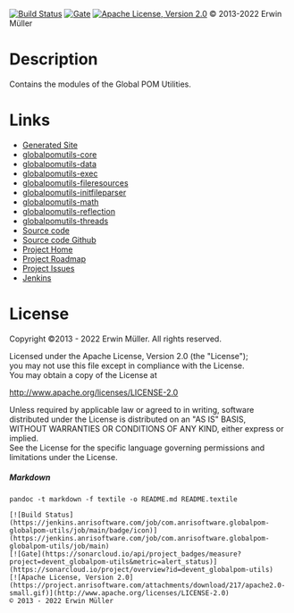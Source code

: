 [![Build Status](https://jenkins.anrisoftware.com/job/com.anrisoftware.globalpom-globalpom-utils/job/main/badge/icon)](https://jenkins.anrisoftware.com/job/com.anrisoftware.globalpom-globalpom-utils)
[![Gate](https://sonarcloud.io/api/project_badges/measure?project=devent_globalpom-utils&metric=alert_status)](https://sonarcloud.io/project/overview?id=devent_globalpom-utils)
[![Apache License, Version 2.0](https://project.anrisoftware.com/attachments/download/217/apache2.0-small.gif)](http://www.apache.org/licenses/LICENSE-2.0)
© 2013-2022 Erwin Müller

Description
===========

Contains the modules of the Global POM Utilities.

Links
=====

-   [Generated
    Site](https://javadoc.anrisoftware.com/com.anrisoftware.globalpom/globalpomutils/4.6.3/index.html)
-   [globalpomutils-core](https://search.maven.org/artifact/com.anrisoftware.globalpom/globalpomutils-core/4.6.3/jar)
-   [globalpomutils-data](https://search.maven.org/artifact/com.anrisoftware.globalpom/globalpomutils-data/4.6.3/jar)
-   [globalpomutils-exec](https://search.maven.org/artifact/com.anrisoftware.globalpom/globalpomutils-exec/4.6.3/jar)
-   [globalpomutils-fileresources](https://search.maven.org/artifact/com.anrisoftware.globalpom/globalpomutils-fileresources/4.6.3/jar)
-   [globalpomutils-initfileparser](https://search.maven.org/artifact/com.anrisoftware.globalpom/globalpomutils-initfileparser/4.6.3/jar)
-   [globalpomutils-math](https://search.maven.org/artifact/com.anrisoftware.globalpom/globalpomutils-math/4.6.3/jar)
-   [globalpomutils-reflection](https://search.maven.org/artifact/com.anrisoftware.globalpom/globalpomutils-reflection/4.6.3/jar)
-   [globalpomutils-threads](https://search.maven.org/artifact/com.anrisoftware.globalpom/globalpomutils-threads/4.6.3/jar)
-   [Source
    code](https://gitea.anrisoftware.com/com.anrisoftware.globalpom/globalpom-groovy)
-   [Source code Github](https://github.com/devent/globalpom-groovy)
-   [Project
    Home](https://project.anrisoftware.com/projects/globalpom-groovy)
-   [Project
    Roadmap](https://project.anrisoftware.com/projects/globalpom-groovy/roadmap)
-   [Project
    Issues](https://project.anrisoftware.com/projects/globalpom-groovy/issues)
-   [Jenkins](https://jenkins.anrisoftware.com/job/com.anrisoftware.globalpom-globalpom-utils)

License
=======

Copyright ©2013 - 2022 Erwin Müller. All rights reserved.

Licensed under the Apache License, Version 2.0 (the "License");\
you may not use this file except in compliance with the License.\
You may obtain a copy of the License at

http://www.apache.org/licenses/LICENSE-2.0

Unless required by applicable law or agreed to in writing, software\
distributed under the License is distributed on an "AS IS" BASIS,\
WITHOUT WARRANTIES OR CONDITIONS OF ANY KIND, either express or
implied.\
See the License for the specific language governing permissions and\
limitations under the License.

##### Markdown

    pandoc -t markdown -f textile -o README.md README.textile

    [![Build Status](https://jenkins.anrisoftware.com/job/com.anrisoftware.globalpom-globalpom-utils/job/main/badge/icon)](https://jenkins.anrisoftware.com/job/com.anrisoftware.globalpom-globalpom-utils/job/main)
    [![Gate](https://sonarcloud.io/api/project_badges/measure?project=devent_globalpom-utils&metric=alert_status)](https://sonarcloud.io/project/overview?id=devent_globalpom-utils)
    [![Apache License, Version 2.0](https://project.anrisoftware.com/attachments/download/217/apache2.0-small.gif)](http://www.apache.org/licenses/LICENSE-2.0)
    © 2013 - 2022 Erwin Müller
